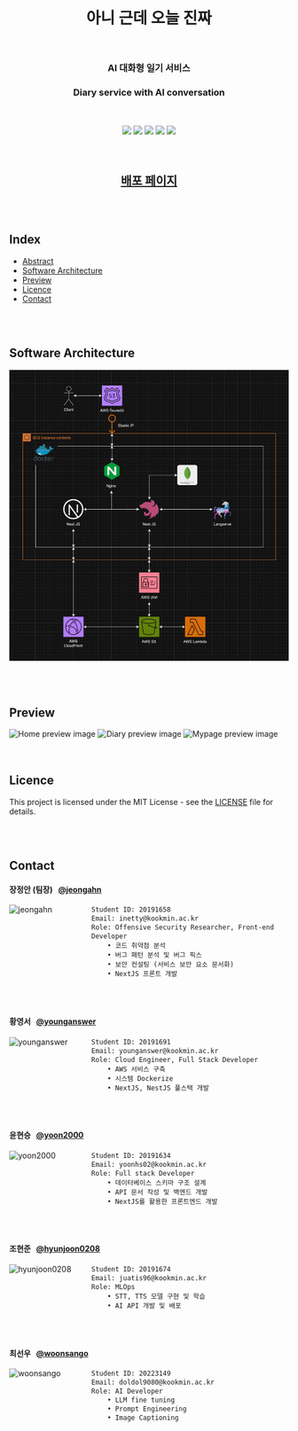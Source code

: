 <h1 align="center">
	아니 근데 오늘 진짜
</h1>

<br/>

<h3 align="center">
	AI 대화형 일기 서비스
</h3>

<h3 align="center">
	Diary service with AI conversation
</h3>

<br/>
<br/>

<div align="center">
	<img src="https://img.shields.io/badge/-Nginx-009639?style=flat-square&logo=Nginx&logoColor=white">
	<img src="https://img.shields.io/badge/-NextJS-000000?style=flat-square&logo=nextdotjs&logoColor=white">
	<img src="https://img.shields.io/badge/-NestJS-E0234E?style=flat-square&logo=NestJS&logoColor=white">
	<img src="https://img.shields.io/badge/-MongoDB-47A248?style=flat-square&logo=MongoDB&logoColor=white">
	<img src="https://img.shields.io/badge/-Flask-000000?style=flat-square&logo=Flask&logoColor=white">
</div>

<br/>
<br/>

<h2 align="center">
	<a href="https://you-know-what.com">배포 페이지</a>
</h2>

<br/>
<br/>

## Index

-   [Abstract](#abstract)
-   [Software Architecture](#software-architecture)
-   [Preview](#preview)
-   [Licence](#licence)
-   [Contact](#contact)

<br/>
<br/>

## Software Architecture

![Software Architecture](./assets/Software%20Architecture.png)

<br/>
<br/>

## Preview

<div width="100%">
	<img src="https://github.com/kookmin-sw/capstone-2024-13/assets/55086725/4a7bb561-a855-4a68-8bf1-a2bdf52f3ad5" width="30%" height="30%" alt="Home preview image">
	<img src="https://github.com/younganswer/capstone/assets/55086725/354a7c09-5bc2-45a8-8140-1614571582b8" width="30%" height="30%" alt="Diary preview image">
	<img src="https://github.com/kookmin-sw/capstone-2024-13/assets/55086725/d8b149c8-14c2-45b8-8bcf-c517cc44abe2" width="30%" height="30%" alt="Mypage preview image">
</div>

<br/>
<br/>

## Licence

This project is licensed under the MIT License - see the [LICENSE](./LICENSE) file for details.

<br/>
<br/>

## Contact

#### 장정안 (팀장) &nbsp;&nbsp;[@jeongahn](https://github.com/jeongahn)

<img align="left" src="https://github.com/kookmin-sw/capstone-2024-13/assets/55086725/1e1510b1-ef67-4b51-a26f-c43732682617" width="148" height="160" alt="jeongahn">

```
Student ID: 20191658
Email: inetty@kookmin.ac.kr
Role: Offensive Security Researcher, Front-end Developer
	• 코드 취약점 분석
	• 버그 패턴 분석 및 버그 픽스
	• 보안 컨설팅 (서비스 보안 요소 문서화)
	• NextJS 프론트 개발
```

<br/>
<br/>

#### 황영서 &nbsp;&nbsp;[@younganswer](https://github.com/younganswer)

<img align="left" src="https://github.com/younganswer/capstone/assets/55086725/71a27285-3ab5-4829-a82f-16e9af05dcd5" width="148" height="148" alt="younganswer">

```
Student ID: 20191691
Email: younganswer@kookmin.ac.kr
Role: Cloud Engineer, Full Stack Developer
	• AWS 서비스 구축
	• 시스템 Dockerize
	• NextJS, NestJS 풀스택 개발
```

<br/>
<br/>

#### 윤현승 &nbsp;&nbsp;[@yoon2000](https://github.com/yoon2000)

<img align="left" src="https://github.com/younganswer/capstone/assets/55086725/dce87a63-8710-4f3e-b134-ff55cf87bcf0" width="148" height="148" alt="yoon2000">

```
Student ID: 20191634
Email: yoonhs02@kookmin.ac.kr
Role: Full stack Developer
	• 데이터베이스 스키마 구조 설계
	• API 문서 작성 및 백엔드 개발
	• NextJS를 활용한 프론트엔드 개발
```

<br/>
<br/>

#### 조현준 &nbsp;&nbsp;[@hyunjoon0208](https://github.com/hyunjoon0208)

<img align="left" src="https://github.com/younganswer/capstone/assets/55086725/8c76e63a-607f-4002-b6ff-a693b20ff926" width="148" height="148" alt="hyunjoon0208">

```
Student ID: 20191674
Email: juatis96@kookmin.ac.kr
Role: MLOps
	• STT, TTS 모델 구현 및 학습
	• AI API 개발 및 배포
```

<br/>
<br/>

#### 최선우 &nbsp;&nbsp;[@woonsango](https://github.com/woonsango)

<img align="left" src="https://github.com/younganswer/capstone/assets/55086725/a1a824ba-6fbc-47a3-9d9d-6b9c2e5e4302" width="148" height="148" alt="woonsango">

```
Student ID: 20223149
Email: doldol9080@kookmin.ac.kr
Role: AI Developer
	• LLM fine tuning
	• Prompt Engineering
	• Image Captioning
```
